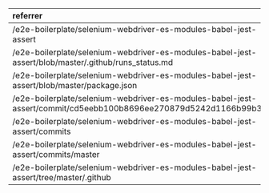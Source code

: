 | referrer                                                                                                         | count | uniques |
| :--------------------------------------------------------------------------------------------------------------- | :---- | :------ |
| /e2e-boilerplate/selenium-webdriver-es-modules-babel-jest-assert                                                 | 6     | 2       |
| /e2e-boilerplate/selenium-webdriver-es-modules-babel-jest-assert/blob/master/.github/runs_status.md              | 2     | 1       |
| /e2e-boilerplate/selenium-webdriver-es-modules-babel-jest-assert/blob/master/package.json                        | 1     | 1       |
| /e2e-boilerplate/selenium-webdriver-es-modules-babel-jest-assert/commit/cd5eebb100b8696ee270879d5242d1166b99b3a1 | 1     | 1       |
| /e2e-boilerplate/selenium-webdriver-es-modules-babel-jest-assert/commits                                         | 1     | 1       |
| /e2e-boilerplate/selenium-webdriver-es-modules-babel-jest-assert/commits/master                                  | 1     | 1       |
| /e2e-boilerplate/selenium-webdriver-es-modules-babel-jest-assert/tree/master/.github                             | 1     | 1       |
